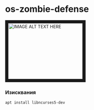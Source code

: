 # os-zombie-defense

<a href="http://www.youtube.com/watch?feature=player_embedded&v=OcsXwVTZKkg
" target="_blank"><img src="http://imgur.com/I1ilMp6l.png" 
alt="IMAGE ALT TEXT HERE" width="240" height="180" border="10" /></a>

### Изисквания
```bash
apt install libncurses5-dev
```
